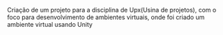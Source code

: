 Criação de um projeto para a disciplina de Upx(Usina de projetos), com o foco para desenvolvimento de ambientes virtuais, onde foi criado um ambiente virtual usando Unity
